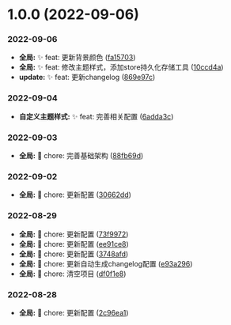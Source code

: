 # 1.0.0 (2022-09-06)


### 2022-09-06

* **全局:** ✨ feat: 更新背景颜色 ([fa15703](https://github.com/jianfengtheboy/vue-admin-ui/commit/fa15703))
* **全局:** ✨ feat: 修改主题样式，添加store持久化存储工具 ([10ccd4a](https://github.com/jianfengtheboy/vue-admin-ui/commit/10ccd4a))
* **update:** ✨ feat: 更新changelog ([869e97c](https://github.com/jianfengtheboy/vue-admin-ui/commit/869e97c))


### 2022-09-04

* **自定义主题样式:** ✨ feat: 完善相关配置 ([6adda3c](https://github.com/jianfengtheboy/vue-admin-ui/commit/6adda3c))


### 2022-09-03

* **全局:** 🧱 chore: 完善基础架构 ([88fb69d](https://github.com/jianfengtheboy/vue-admin-ui/commit/88fb69d))


### 2022-09-02

* **全局:** 🧱 chore: 更新配置 ([30662dd](https://github.com/jianfengtheboy/vue-admin-ui/commit/30662dd))


### 2022-08-29

* **全局:** 🧱 chore: 更新配置 ([73f9972](https://github.com/jianfengtheboy/vue-admin-ui/commit/73f9972))
* **全局:** 🧱 chore: 更新配置 ([ee91ce8](https://github.com/jianfengtheboy/vue-admin-ui/commit/ee91ce8))
* **全局:** 🧱 chore: 更新配置 ([3748afd](https://github.com/jianfengtheboy/vue-admin-ui/commit/3748afd))
* **全局:** 🧱 chore: 更新自动生成changelog配置 ([e93a296](https://github.com/jianfengtheboy/vue-admin-ui/commit/e93a296))
* **全局:** 🧱 chore: 清空项目 ([df0f1e8](https://github.com/jianfengtheboy/vue-admin-ui/commit/df0f1e8))


### 2022-08-28

* **全局:** 🧱 chore: 更新配置 ([2c96ea1](https://github.com/jianfengtheboy/vue-admin-ui/commit/2c96ea1))




